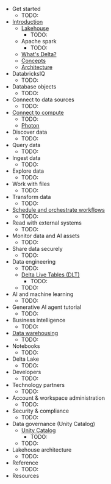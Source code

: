 * Get started
  * TODO:
* [Introduction](introduction.md)
  * [Lakehouse](lakehouse.md)
    * TODO:
  * Apache spark
    * TODO:
  * [What's Delta?](introduction.delta-comparison.md)
  * [Concepts](getting-started.concepts.md)
  * [Architecture](getting-started.overview.md)
* DatabricksIQ
  * TODO:
* Database objects
  * TODO:
* Connect to data sources
  * TODO:
* [Connect to compute](compute.md)
  * TODO:
  * [Photon](compute.photon.md)
* Discover data
  * TODO:
* Query data
  * TODO:
* Ingest data
  * TODO:
* Explore data
  * TODO:
* Work with files
  * TODO:
* Transform data
  * TODO:
* [Schedule and orchestrate workflows](jobs.md)
  * TODO:
* Read with external systems
  * TODO:
* Monitor data and AI assets
  * TODO:
* Share data securely
  * TODO:
* Data engineering
  * TODO:
  * [Delta Live Tables (DLT)](delta-live-tables.md)
    * TODO:
  * TODO:
* AI and machine learning
  * TODO:
* Generative AI agent tutorial
  * TODO:
* Business intelligence
  * TODO:
* [Data warehousing](sql.md)
  * TODO:
* Notebooks
  * TODO:
* Delta Lake
  * TODO:
* Developers
  * TODO:
* Technology partners
  * TODO:
* Account & workspace administration
  * TODO:
* Security & compliance 
  * TODO:
* Data governance (Unity Catalog)
  * [Unity Catalog](data-governance.unity-catalog.md)
    * TODO:
  * TODO:
* Lakehouse architecture
  * TODO:
* Reference
  * TODO:
* Resources